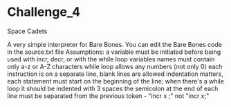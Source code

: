 # Challenge_4
Space Cadets

A very simple interpreter for Bare Bones.
You can edit the Bare Bones code in the source.txt file 
Assumptions: 
a variable must be initiated before being used with incr, decr, or with the while loop 
variables names must contain only a-z or A-Z characters 
while loop allows any numbers (not only 0) 
each instruction is on a separate line, blank lines are allowed 
indentation matters, each statement must start on the beginning of the line; when there's a while loop it should be indented with 3 spaces 
the semicolon at the end of each line must be separated from the previous token - "incr x ;" not "incr x;" 
